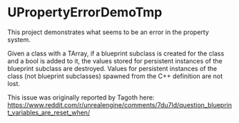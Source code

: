 # UPropertyErrorDemoTmp

This project demonstrates what seems to be an error in the property system.

Given a class with a TArray<FTransfrom>, if a blueprint subclass is created for the class and a bool is added to it, the values stored for persistent instances of the blueprint subclass are destroyed.
Values for persistent instances of the class (not blueprint subclasses) spawned from the C++ definition are not lost.

This issue was originally reported by Tagoth here: https://www.reddit.com/r/unrealengine/comments/7du7ld/question_blueprint_variables_are_reset_when/
